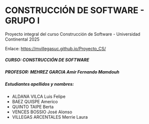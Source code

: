# CONSTRUCCIÓN DE SOFTWARE - GRUPO I
Proyecto integral del curso Construcción de Software - Universidad Continental
2025

Enlace: 
https://mvillegasuc.github.io/Proyecto_CS/

<h5>CURSO: CONSTRUCCIÓN DE SOFTWARE</h5>
<h5>PROFESOR: MEHREZ GARCIA Amir Fernando Mamdouh</h5>

<h5>Estudiantes apellidos y nombres:</h5>

<ul>
   <li>ALDANA VILCA Luis Felipe</li>
   <li>BAEZ QUISPE Americo</li>
   <li>QUINTO TAIPE Berta</li>
   <li>VENCES BOSSIO José Alonso</li>
   <li>VILLEGAS ARCENTALES Merrie Laura</li>
</ul>

